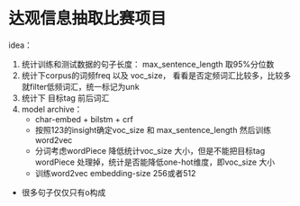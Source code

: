 # 达观信息抽取比赛项目

idea：
1. 统计训练和测试数据的句子长度： max_sentence_length 取95%分位数
2. 统计下corpus的词频freq 以及 voc_size， 看看是否定频词汇比较多，比较多就filter低频词汇，统一标记为unk
3. 统计下 目标tag 前后词汇
4. model archive：
    - char-embed + bilstm + crf
    - 按照123的insight确定voc_size 和 max_sentence_length 然后训练word2vec
    - 分词考虑wordPiece 降低统计voc_size 大小，但是不能把目标tag wordPiece 处理掉，统计是否能降低one-hot维度，即voc_size 大小
    - 训练word2vec embedding-size 256或者512
    
    
- 很多句子仅仅只有o构成